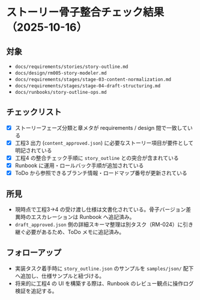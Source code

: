 # ストーリー骨子整合チェック結果（2025-10-16）

## 対象
- `docs/requirements/stories/story-outline.md`
- `docs/design/rm005-story-modeler.md`
- `docs/requirements/stages/stage-03-content-normalization.md`
- `docs/requirements/stages/stage-04-draft-structuring.md`
- `docs/runbooks/story-outline-ops.md`

## チェックリスト
- [x] ストーリーフェーズ分類と章メタが requirements / design 間で一致している
- [x] 工程3 出力 (`content_approved.json`) に必要なストーリー項目が要件として明記されている
- [x] 工程4 の整合チェック手順に `story_outline` との突合が含まれている
- [x] Runbook に運用・ロールバック手順が追加されている
- [x] ToDo から参照できるブランチ情報・ロードマップ番号が更新されている

## 所見
- 現時点で工程3→4 の受け渡し仕様は文書化されている。骨子バージョン差異時のエスカレーションは Runbook へ追記済み。
- `draft_approved.json` 側の詳細スキーマ整理は別タスク（RM-024）に引き継ぐ必要があるため、ToDo メモに追記済み。

## フォローアップ
- 実装タスク着手時に `story_outline.json` のサンプルを `samples/json/` 配下へ追加し、仕様サンプルと紐づける。
- 将来的に工程4 の UI を構築する際は、Runbook のレビュー観点に操作ログ検証を追記する。
